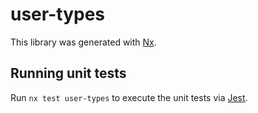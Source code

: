 # user-types

This library was generated with [Nx](https://nx.dev).

## Running unit tests

Run `nx test user-types` to execute the unit tests via [Jest](https://jestjs.io).
